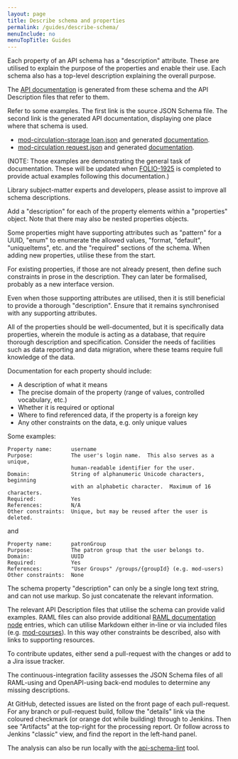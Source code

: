 ```yaml
---
layout: page
title: Describe schema and properties
permalink: /guides/describe-schema/
menuInclude: no
menuTopTitle: Guides
---
```


Each property of an API schema has a "description" attribute.
These are utilised to explain the purpose of the properties and enable their use.
Each schema also has a top-level description explaining the overall purpose.

The [API documentation](/reference/api/) is generated from these schema and the API Description files that refer to them.

Refer to some examples.
The first link is the source JSON Schema file.
The second link is the generated API documentation, displaying one place where that schema is used.
* [mod-circulation-storage loan.json](https://github.com/folio-org/mod-circulation-storage/blob/master/ramls/loan.json)
and generated [documentation](https://s3.amazonaws.com/foliodocs/api/mod-circulation-storage/p/loan-storage.html#loan_storage_loans__loanid__get).
* [mod-circulation request.json](https://github.com/folio-org/mod-circulation/blob/master/ramls/request.json)
and generated [documentation](https://s3.amazonaws.com/foliodocs/api/mod-circulation/p/circulation.html#circulation_requests__requestid__get).

(NOTE: Those examples are demonstrating the general task of documentation.
These will be updated when [FOLIO-1925](https://issues.folio.org/browse/FOLIO-1925) is completed to provide actual examples following this documentation.)

Library subject-matter experts and developers, please assist to improve all schema descriptions.

Add a "description" for each of the property elements within a "properties" object. Note that there may also be nested properties objects.

Some properties might have supporting attributes such as "pattern" for a UUID, "enum" to enumerate the allowed values, "format, "default", "uniqueItems", etc. and the "required" sections of the schema.
When adding new properties, utilise these from the start.

For existing properties, if those are not already present, then define such constraints in prose in the description. They can later be formalised, probably as a new interface version.

Even when those supporting attributes are utilised, then it is still beneficial to provide a thorough "description". Ensure that it remains synchronised with any supporting attributes.

All of the properties should be well-documented, but it is specifically data properties, wherein the module is acting as a database, that require thorough description and specification. Consider the needs of facilities such as data reporting and data migration, where these teams require full knowledge of the data.

Documentation for each property should include:
* A description of what it means
* The precise domain of the property (range of values, controlled vocabulary, etc.)
* Whether it is required or optional
* Where to find referenced data, if the property is a foreign key
* Any other constraints on the data, e.g. only unique values

Some examples:

```
Property name:      username
Purpose:            The user's login name.  This also serves as a unique,
                    human-readable identifier for the user.
Domain:             String of alphanumeric Unicode characters, beginning
                    with an alphabetic character.  Maximum of 16 characters.
Required:           Yes
References:         N/A
Other constraints:  Unique, but may be reused after the user is deleted.

```

and

```
Property name:      patronGroup
Purpose:            The patron group that the user belongs to.
Domain:             UUID
Required:           Yes
References:         "User Groups" /groups/{groupId} (e.g. mod-users)
Other constraints:  None

```

The schema property "description" can only be a single long text string, and can not use markup. So just concatenate the relevant information.

The relevant API Description files that utilise the schema can provide valid examples. RAML files can also provide additional [RAML documentation node](https://github.com/raml-org/raml-spec/blob/master/versions/raml-10/raml-10.md#user-documentation) entries, which can utilise Markdown either in-line or via included files (e.g. [mod-courses](/reference/api/#mod-courses)). In this way other constraints be described, also with links to supporting resources.

To contribute updates, either send a pull-request with the changes or add to a Jira issue tracker.

The continuous-integration facility assesses the JSON Schema files of all RAML-using and OpenAPI-using back-end modules to determine any missing descriptions.

At GitHub, detected issues are listed on the front page of each pull-request.
For any branch or pull-request build, follow the "details" link via the coloured checkmark (or orange dot while building) through to Jenkins.
Then see "Artifacts" at the top-right for the processing report.
Or follow across to Jenkins "classic" view, and find the report in the left-hand panel.

The analysis can also be run locally with the [api-schema-lint](https://github.com/folio-org/folio-tools/tree/master/api-schema-lint) tool.
